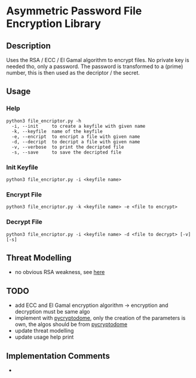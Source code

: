 # Asymmetric Password File Encryption Library
## Description
Uses the RSA / ECC / El Gamal algorithm to encrypt files. No private key is needed tho, only a password. The password is transformed to a (prime) number, this is then used as the decriptor / the secret.

## Usage
### Help
```
python3 file_encriptor.py -h
  -i, --init     to create a keyfile with given name
  -k, --keyfile  name of the keyfile
  -e, --encript  to encript a file with given name
  -d, --decript  to decript a file with given name
  -v, --verbose  to print the decripted file
  -s, --save     to save the decripted file
```

### Init Keyfile
```python3 file_encriptor.py -i <keyfile name>```

### Encrypt File
```python3 file_encriptor.py -k <keyfile name> -e <file to encrypt>```

### Decrypt File
```python3 file_encriptor.py -i <keyfile name> -d <file to decrypt> [-v] [-s]```

## Threat Modelling
- no obvious RSA weakness, see [here](Threat_Modelling.md)

## TODO
- add ECC and El Gamal encryption algorithm -> encryption and decryption must be same algo
- implement with [pycryptodome](https://pycryptodome.readthedocs.io/en/latest/), only the creation of the parameters is own, the algos should be from [pycryptodome](https://pycryptodome.readthedocs.io/en/latest/)
- update threat modelling
- update usage help print

## Implementation Comments
- 
